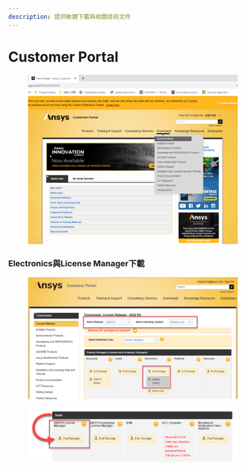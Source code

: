 ```yaml
---
description: 提供軟體下載與相關技術文件
---
```


# Customer Portal

<figure><img src="../.gitbook/assets/image (8).png" alt=""><figcaption></figcaption></figure>

### Electronics與License Manager下載

<figure><img src="../.gitbook/assets/image (2) (2) (2).png" alt=""><figcaption></figcaption></figure>

<figure><img src="../.gitbook/assets/image (9).png" alt=""><figcaption></figcaption></figure>
